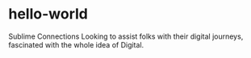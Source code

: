 # hello-world
Sublime Connections
Looking to assist folks with their digital journeys, fascinated with the whole idea of Digital.
